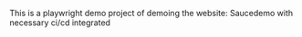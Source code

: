 This is a playwright demo project of demoing the website: Saucedemo 
with necessary ci/cd integrated
